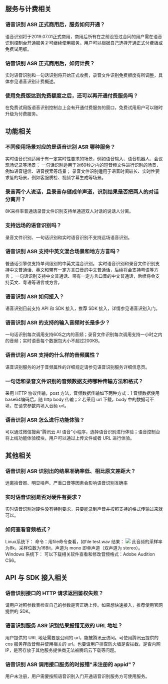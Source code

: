 ## 服务与计费相关
### 语音识别 ASR 正式商用后，服务如何开通？
语音识别将于2019.07.01正式商用，商用后所有在之前没签过合同的用户需在语音识别控制台开通服务才可继续使用服务。用户可以根据自己选择开通正式付费版或免费试用版。

### 语音识别 ASR 正式商用后，如何计费？
实时语音识别和一句话识别将开始正式收费，录音文件识别免费额度有所调整，具体参见语音识别计费概述。
### 使用免费版达到免费额度之后，还可以再开通付费服务吗？
在免费试用版语音识别控制台上会有开通付费服务的窗口，免费试用用户可以随时升级为付费服务。

## 功能相关
### 不同使用场景对应的是语音识别 ASR 哪种服务？
 实时语音识别适用于有一定实时性要求的场景，例如语音输入、语音机器人、会议现场记录等场景；
一句话识别适用于对60秒之内的短音频文件进行识别的场景，例如语音短信、语音搜索等场景；
录音文件识别适用于语音时间较长、实时性要求低的场景，例如客服质检、视频字幕生成等场景。
###  录音两个人说话，且录音存储成单声道，识别结果是否把两人的对话分离开？
8K采样率普通话录音文件识别支持单通道双人对话的说话人分离。
### 支持远场的语音识别吗？
录音文件识别、一句话识别和实时语音识别不支持远场语音识别。
### 语音识别 ASR 支持中英文混合场景和地方方言吗？
普通话引擎仅支持单词级别的中英文混合识别。
实时语音识别和录音文件识别支持中文普通话、英文和带有一定方言口音的中文普通话，后续将会支持粤语等方言；
一句话识别支持中文普通话、带有一定方言口音的中文普通话，后续将会支持英文、粤语等语言或方言。
### 语音识别 ASR 如何接入？
语音识别目前支持 API 和 SDK 接入，推荐 SDK 接入，详情参见语音识别入门。
### 语音识别 ASR 的支持的输入音频时长是多少？
一句话识别每次调用支持60S之内的音频；录音文件识别每次调用支持一小时之内的音频；实时语音每个数据包大小不超过200KB。
### 语音识别 ASR 支持的什么样的音频属性？
语音识别服务的对于音频属性的详细规定请参见语音识别服务详细信息页。
###  一句话和录音文件识别的音频数据支持哪种传输方法和格式？
采用 HTTP 协议传输，post 方法，音频数据传输如下两种方式：1 音频数据使用base64编码后，随 http body 传输；2 若采用 url 下载，body 中的数据可不填，在请求参数内填入音频 url。
### 语音识别 ASR 怎么进行功能体验？
可以通过微信搜索“腾讯云 AI 语音”小程序，选择语音识别进行体验；语音控制台将上线功能体验模块，用户可以通过上传文件或者 URL 进行体验。

## 其他相关

### 语音识别 ASR 识别出的结果准确率低、相比原文差距大？
远离拾音器、明显噪声、严重口音等因素会影响语音识别准确率

### 实时语音识别是否对硬件有要求？ 
实时语音识别对硬件没有特别要求，只要能录到声音并按照支持的格式传输过来就可以。

### 如何查看音频格式？
Linux系统下：
命令：用file命令查看，如file test.wav
结果：
![](https://main.qcloudimg.com/raw/769ec09e032d1a3d8b03749fe2039f34.png)
此音频的采样率为8k，采样位数为16Bit，声道为 mono 即单声道（双声道为 stereo）。
Windows 系统下：
可以下载相关软件查看和修改音频格式：Adobe Audition CS6。

## API 与 SDK 接入相关
### 语音识别接口的 HTTP 请求返回鉴权失败？
请用户对照参数表检查自己的参数是否正确上传。如果想快速接入，推荐使用官网提供的 SDK。

###  语音识别服务 ASR 识别结果报错无效的 URL 地址？
用户提供的 URL 地址需要是公网的 url，能被腾讯云访问。可使用腾讯云提供的 cos 服务存放音频并使用相关的 url。也要请用户排查防火墙是否拦截，是否内网 IP，是否存放于其他服务提供商无法被腾讯云下载等问题。

### 语音识别 ASR 调用接口服务的时报错"未注册的 appid"？
用户未注册，用户需要按照语音识别入门开通语音识别服务方可使用服务。




